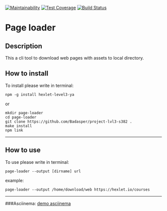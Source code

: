 [![Maintainability](https://api.codeclimate.com/v1/badges/f6fb10f6bae38abdc756/maintainability)](https://codeclimate.com/github/Badasper/project-lvl3-s382/maintainability) [![Test Coverage](https://api.codeclimate.com/v1/badges/f6fb10f6bae38abdc756/test_coverage)](https://codeclimate.com/github/Badasper/project-lvl3-s382/test_coverage) [![Build Status](https://travis-ci.com/Badasper/project-lvl3-s382.svg?branch=master)](https://travis-ci.com/Badasper/project-lvl3-s382)
# Page loader

## Description
This a cli tool to download web pages with assets to local directory.

## How to install
To install please write in terminal:
```
npm -g install hexlet-level3-ya
```
or 
```
mkdir page-loader
cd page-loader
git clone https://github.com/Badasper/project-lvl3-s382 .
make install
npm link
```
---
## How to use
To use please write in terminal:
```
page-loader --output [dirname] url
```
example:
```
page-loader --output /home/download/web https://hexlet.io/courses
```
---
###Asciinema:
[demo asciinema](https://asciinema.org/a/Xsj2vwzz9wI3b3NMfTlMXOGtf
)